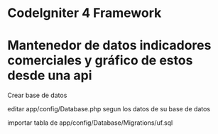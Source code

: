 # CodeIgniter 4 Framework

# Mantenedor de datos indicadores comerciales y gráfico de estos desde una api

Crear base de datos

editar app/config/Database.php segun los datos de su base de datos

importar tabla de app/config/Database/Migrations/uf.sql
